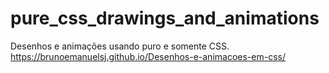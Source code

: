 # pure_css_drawings_and_animations
Desenhos e animações usando puro e somente CSS.
https://brunoemanuelsj.github.io/Desenhos-e-animacoes-em-css/
